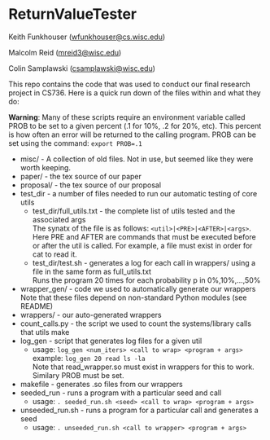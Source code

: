 # ReturnValueTester

Keith Funkhouser (wfunkhouser@cs.wisc.edu)

Malcolm Reid (mreid3@wisc.edu)

Colin Samplawski (csamplawski@wisc.edu)

This repo contains the code that was used to conduct our final research project in CS736.
Here is a quick run down of the files within and what they do:

**Warning**: Many of these scripts require an environment variable called PROB to be set to a given percent (.1 for 10%, .2 for 20%, etc). This percent is how often an error will be returned to the calling program. PROB can be set using the command:  `export PROB=.1` 

* misc/ - A collection of old files. Not in use, but seemed like they were worth keeping.
* paper/ - the tex source of our paper
* proposal/ - the tex source of our proposal
* test_dir - a number of files needed to run our automatic testing of core utils
  * test_dir/full_utils.txt - the complete list of utils tested and the associated args  
    The synatx of the file is as follows: `<util>|<PRE>|<AFTER>|<args>`. Here PRE and AFTER are commands that must be executed before or after the util is called. For example, a file must exist in order for cat to read it.
  * test_dir/test.sh - generates a log for each call in wrappers/ using a file in the same form as full_utils.txt   
    Runs the program 20 times for each probability p in 0%,10%,...,50%
* wrapper_gen/ - code we used to automatically generate our wrappers  
  Note that these files depend on non-standard Python modules (see README)
* wrappers/ - our auto-generated wrappers
* count_calls.py - the script we used to count the systems/library calls that utils make 
* log_gen - script that generates log files for a given util
  * usage: `log_gen <num_iters> <call to wrap> <program + args>`  
  example: `log_gen 20 read ls -la`  
    Note that read_wrapper.so must exist in wrappers for this to work. Similary PROB must be set.
* makefile - generates .so files from our wrappers
* seeded_run - runs a program with a particular seed and call
  * usage: `. seeded_run.sh <seed> <call to wrap> <program + args>`
* unseeded_run.sh - runs a program for a particular call and generates a seed
  * usage: `. unseeded_run.sh <call to wrapper> <program + args>`
  
  



